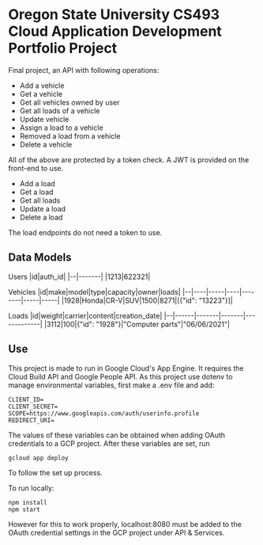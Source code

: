 # Oregon State University CS493 Cloud Application Development Portfolio Project
Final project, an API with following operations:

- Add a vehicle
- Get a vehicle
- Get all vehicles owned by user
- Get all loads of a vehicle
- Update vehicle
- Assign a load to a vehicle
- Removed a load from a vehicle
- Delete a vehicle

All of the above are protected by a token check. A JWT is provided on the front-end to use.

- Add a load
- Get a load
- Get all loads
- Update a load
- Delete a load

The load endpoints do not need a token to use.

## Data Models
Users
|id|auth_id|
|--|-------|
|1213|622321|

Vehicles
|id|make|model|type|capacity|owner|loads|
|--|----|-----|----|--------|-----|-----|
|1928|Honda|CR-V|SUV|1500|8271|[{"id": "13223"}]|

Loads
|id|weight|carrier|content|creation_date|
|--|------|-------|-------|-------------|
|3112|100|{"id": "1928"}|"Computer parts"|"06/06/2021"|

## Use
This project is made to run in Google Cloud's App Engine. It requires the Cloud Build API and Google People API.
As this project use dotenv to manage environmental variables, first make a .env file and add:
```
CLIENT_ID=
CLIENT_SECRET=
SCOPE=https://www.googleapis.com/auth/userinfo.profile
REDIRECT_URI=
```
The values of these variables can be obtained when adding OAuth credentials to a GCP project. After these variables are set, run
```
gcloud app deploy
```
To follow the set up process.

To run locally:
```
npm install
npm start
```

However for this to work properly, localhost:8080 must be added to the OAuth credential settings in the GCP project under API & Services.